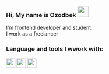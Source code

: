 ### Hi, My name is Ozodbek <img src="https://media.giphy.com/media/hvRJCLFzcasrR4ia7z/giphy.gif" width="30px"> 

I'm frontend developer and student.
<br/>
I work as a freelancer

### Language and tools I wwork with:

<code><img src='https://clipartcraft.com/images/html5-logo-png-transparent-5.png' height='25' /></code>
<code><img src='https://avatars.mds.yandex.net/i?id=f4e85d5d0c417c00be144ae7b009f1ecd43f42ae-9104009-images-thumbs&n=13' height='25' /></code>
<code><img src='https://avatars.mds.yandex.net/i?id=b6b783babf07db3a90bfd46126b104fa4531f191-11389740-images-thumbs&n=13' height='25' /></code>
